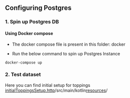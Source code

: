 ## Configuring Postgres

### 1. Spin up Postgres DB

#### Using Docker compose

- The docker compose file is present in this folder: docker

- Run the below command to spin up Postgres Instance

```
docker-compose up
```
### 2. Test dataset
Here you can find initial setup for toppings
[initialToppingsSetup.http](src%2Fmain%2Fresources%2FinitialToppingsSetup.http)/src/main/kotlin[resources](src%2Fmain%2Fresources)/
